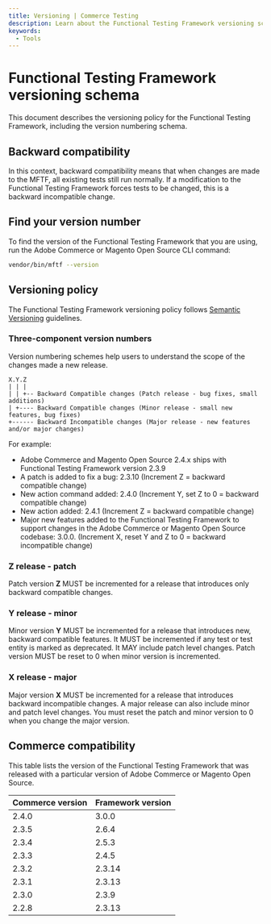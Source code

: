 ```yaml
---
title: Versioning | Commerce Testing
description: Learn about the Functional Testing Framework versioning scheme for Adobe Commerce and Magento Open Source code.
keywords:
  - Tools
---
```


# Functional Testing Framework versioning schema

This document describes the versioning policy for the Functional Testing Framework, including the version numbering schema.

## Backward compatibility

In this context, backward compatibility means that when changes are made to the MFTF, all existing tests still run normally.
If a modification to the Functional Testing Framework forces tests to be changed, this is a backward incompatible change.

## Find your version number

To find the version of the Functional Testing Framework that you are using, run the Adobe Commerce or Magento Open Source CLI command:

```bash
vendor/bin/mftf --version
```

## Versioning policy

The Functional Testing Framework versioning policy follows [Semantic Versioning](https://semver.org/) guidelines.

### Three-component version numbers

Version numbering schemes help users to understand the scope of the changes made a new release.

```tree
X.Y.Z
| | |
| | +-- Backward Compatible changes (Patch release - bug fixes, small additions)
| +---- Backward Compatible changes (Minor release - small new features, bug fixes)
+------ Backward Incompatible changes (Major release - new features and/or major changes)
```

For example:

-  Adobe Commerce and Magento Open Source 2.4.x ships with Functional Testing Framework version 2.3.9
-  A patch is added to fix a bug: 2.3.10 (Increment Z = backward compatible change)
-  New action command added: 2.4.0 (Increment Y, set Z to 0 = backward compatible change)
-  New action added: 2.4.1 (Increment Z = backward compatible change)
-  Major new features added to the Functional Testing Framework to support changes in the Adobe Commerce or Magento Open Source codebase: 3.0.0. (Increment X, reset Y and Z to 0 = backward incompatible change)

### Z release - patch

Patch version **Z** MUST be incremented for a release that introduces only backward compatible changes.
  
### Y release - minor

Minor version **Y** MUST be incremented for a release that introduces new, backward compatible features.
It MUST be incremented if any test or test entity is marked as deprecated.
It MAY include patch level changes. Patch version MUST be reset to 0 when minor version is incremented.

### X release - major

Major version **X** MUST be incremented for a release that introduces backward incompatible changes.
A major release can also include minor and patch level changes.
You must reset the patch and minor version to 0 when you change the major version.

## Commerce compatibility

This table lists the version of the Functional Testing Framework that was released with a particular version of Adobe Commerce or Magento Open Source.

|Commerce version| Framework  version|
|---    |---     |
| 2.4.0 | 3.0.0  |
| 2.3.5 | 2.6.4  |
| 2.3.4 | 2.5.3  |
| 2.3.3 | 2.4.5  |
| 2.3.2 | 2.3.14 |
| 2.3.1 | 2.3.13 |
| 2.3.0 | 2.3.9  |
| 2.2.8 | 2.3.13 |
